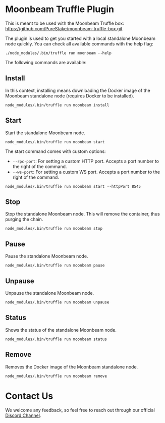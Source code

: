 # Moonbeam Truffle Plugin

This is meant to be used with the Moonbeam Truffle box: https://github.com/PureStake/moonbeam-truffle-box.git

The plugin is used to get you started with a local standalone Moonbeam node quickly. You can check all available commands with the help flag:

```
./node_modules/.bin/truffle run moonbeam --help
```

The following commands are available:

## Install
In this context, installing means downloading the Docker image of the Moonbeam standalone node (requires Docker to be installed).

```
node_modules/.bin/truffle run moonbeam install
```

## Start
Start the standalone Moonbeam node.

```
node_modules/.bin/truffle run moonbeam start
```

The start command comes with custom options:
- `--rpc-port`: For setting a custom HTTP port. Accepts a port number to the right of the command.
- `--ws-port`: For setting a custom WS port. Accepts a port number to the right of the command.

```
node_modules/.bin/truffle run moonbeam start --httpPort 8545
```

## Stop
Stop the standalone Moonbeam node. This will remove the container, thus purging the chain.

```
node_modules/.bin/truffle run moonbeam stop
```

## Pause
Pause the standalone Moonbeam node.

```
node_modules/.bin/truffle run moonbeam pause
```

## Unpause
Unpause the standalone Moonbeam node.

```
node_modules/.bin/truffle run moonbeam unpause
```

## Status
Shows the status of the standalone Moonbeam node.

```
node_modules/.bin/truffle run moonbeam status
```

## Remove
Removes the Docker image of the Moonbeam standalone node.

```
node_modules/.bin/truffle run moonbeam remove
```

# Contact Us
We welcome any feedback, so feel free to reach out through our official [Discord Channel](https://discord.gg/PfpUATX).